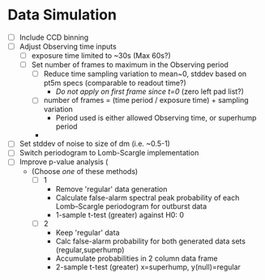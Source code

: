 # Data Simulation
- [ ] Include CCD binning
- [ ] Adjust Observing time inputs
  - [ ] exposure time limited to ~30s (Max 60s?)
  - [ ] Set number of frames to maximum in the Observing period
    - [ ] Reduce time sampling variation to mean~0, stddev based on pt5m specs (comparable to readout time?)
      - *Do not apply on first frame since t=0* (zero left pad list?)
    - [ ] number of frames = (time period / exposure time) + sampling variation
      - Period used is either allowed Observing time, or superhump period
    - 
- [ ] Set stddev of noise to size of dm (i.e. ~0.5-1)
- [ ] Switch periodogram to Lomb-Scargle implementation
- [ ] Improve p-value analysis (
  - (Choose *one* of these methods)
    - [ ] 1
      - Remove 'regular' data generation
      - Calculate false-alarm spectral peak probability of each Lomb–Scargle periodogram for outburst data
      - 1-sample t-test (greater) against H0: 0
    - [ ] 2
      - Keep 'regular' data
      - Calc false-alarm probability for both generated data sets (regular,superhump)
      - Accumulate probabilities in 2 column data frame
      - 2-sample t-test (greater) x=superhump, y(null)=regular
    
